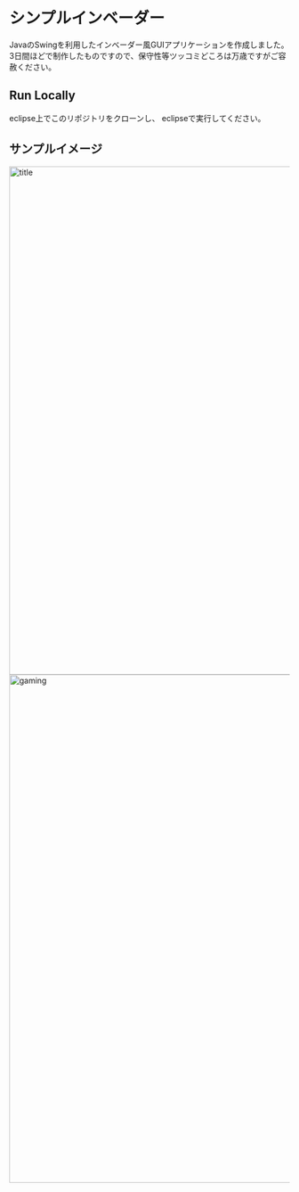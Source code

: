
# シンプルインベーダー

JavaのSwingを利用したインベーダー風GUIアプリケーションを作成しました。
3日間ほどで制作したものですので、保守性等ツッコミどころは万歳ですがご容赦ください。

## Run Locally

eclipse上でこのリポジトリをクローンし、
eclipseで実行してください。

## サンプルイメージ
<img width="912" alt="title" src="https://github.com/takumi-333/ShootingGame/assets/73085571/2a855e8e-1241-478f-9792-70ffe98877fe">
<img width="912" alt="gaming" src="https://github.com/takumi-333/ShootingGame/assets/73085571/abc46921-bbd3-45ce-8d0a-70f49b2dfc39">
